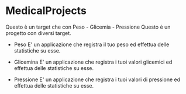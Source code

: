 MedicalProjects
===============

Questo è un target che con Peso - Glicemia - Pressione
Questo è un progetto con diversi target. 

* Peso
E' un applicazione che registra il tuo peso ed effettua delle statistiche su esse.

* Glicemina
E' un applicazione che registra i tuoi valori glicemici ed effettua delle statistiche su esse.

* Pressione
E' un applicazione che registra i tuoi valori di pressione ed effettua delle statistiche su esse.
